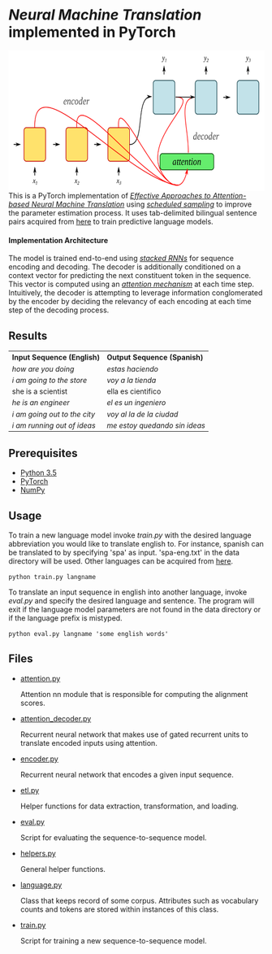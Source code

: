 # *Neural Machine Translation* implemented in PyTorch

<img src="data/cover.jpg" height="277px" width="640px" align="right">

This is a PyTorch implementation of *[Effective Approaches to Attention-based Neural Machine Translation](https://arxiv.org/pdf/1508.04025.pdf)* using *[scheduled sampling](https://arxiv.org/pdf/1506.03099.pdf)* to improve the parameter estimation process.
It uses tab-delimited bilingual sentence pairs acquired from [here](http://www.manythings.org/anki/) to train predictive language models.

#### Implementation Architecture

The model is trained end-to-end using *[stacked RNNs](https://cs224d.stanford.edu/reports/Lambert.pdf)* for sequence encoding and decoding.
The decoder is additionally conditioned on a context vector for predicting the next constituent token in the sequence. This vector is computed using an *[attention mechanism](https://www.quora.com/What-is-Attention-Mechanism-in-Neural-Networks)* at each time step. Intuitively, the decoder is attempting to leverage information conglomerated by the encoder by deciding the relevancy of each encoding at each time step of the decoding process.

## Results

<table style="width:100%;text-align:left"> 
    <th>Input Sequence (English)</th>
    <th>Output Sequence (Spanish)</th>
    <tr style="font-style:italic">
        <td>how are you doing</td>
        <td>estas haciendo</td>
    </tr>
    <tr style="font-style:italic">
        <td>i am going to the store</td>
        <td>voy a la tienda</td>
    </tr>
        <td>she is a scientist</td>
        <td>ella es cientifico </td>
    <tr style="font-style:italic">
        <td>he is an engineer</td>
        <td>el es un ingeniero</td>
    </tr>
    <tr style="font-style:italic">
        <td>i am going out to the city</td>
        <td>voy al la de la ciudad</td>
    </tr>
    <tr style="font-style:italic">
        <td>i am running out of ideas</td>
        <td>me estoy quedando sin ideas</td>
    </tr>
</table>

## Prerequisites

* [Python 3.5](https://www.python.org/downloads/release/python-350/)
* [PyTorch](http://pytorch.org/)
* [NumPy](http://www.numpy.org/)

## Usage

To train a new language model invoke *train.py* with the desired language abbreviation you would like to translate english to. For instance, spanish can be translated to by specifying 'spa' as input. 'spa-eng.txt' in the data directory will be used. Other languages can be acquired from [here](http://www.manythings.org/anki/).

```
python train.py langname
```

To translate an input sequence in english into another language, invoke *eval.py* and specify the desired language and sentence. The program will exit if the language model parameters are not found in the data directory or if the language prefix is mistyped.

```
python eval.py langname 'some english words'
```

## Files

* [attention.py](attention.py)

    Attention nn module that is responsible for computing the alignment scores.

* [attention_decoder.py](src/attention_decoder.py)

    Recurrent neural network that makes use of gated recurrent units to translate encoded inputs using attention.

* [encoder.py](src/encoder.py)

    Recurrent neural network that encodes a given input sequence.

* [etl.py](src/etl.py)

    Helper functions for data extraction, transformation, and loading.

* [eval.py](src/eval.py)

    Script for evaluating the sequence-to-sequence model.

* [helpers.py](src/helpers.py)

    General helper functions.

* [language.py](src/language.py)

    Class that keeps record of some corpus. Attributes such as vocabulary counts and tokens are stored within instances of this class.

* [train.py](src/train.py)

    Script for training a new sequence-to-sequence model.
